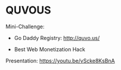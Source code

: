 # QUVOUS

Mini-Challenge:

- Go Daddy Registry:
http://quvo.us/

- Best Web Monetization Hack

Presentation: https://youtu.be/vScke8KsBnA
